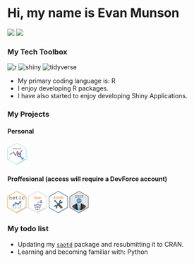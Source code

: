 # Hi, my name is Evan Munson

[<img height="30" src="https://img.shields.io/badge/twitter-%231DA1F2.svg?&style=for-the-badge&logo=twitter&logoColor=white" />][twitter]
[<img height="30" src="https://img.shields.io/badge/linkedin-blue.svg?&style=for-the-badge&logo=linkedin&logoColor=white" />][LinkedIn]

### My Tech Toolbox

<p align="left">
<img src="https://cran.r-project.org/Rlogo.svg" alt="r" width="40" height="40"/> 
<img src="https://blog.efpsa.org/wp-content/uploads/2019/04/pic1-552x640.png" alt="shiny" height="40"/> 
<img src="https://www.tidyverse.org/images/hex-tidyverse.png" alt="tidyverse" height="40"/> 
</p>

* My primary coding language is:  R
* I enjoy developing R packages.
* I have also started to enjoy developing Shiny Applications.

### My Projects

#### Personal

[<img height="50" src="https://raw.githubusercontent.com/evan-l-munson/saotd/update_package/man/hex_saotd.png" />][saotd]

#### Proffesional (access will require a DevForce account)

[<img height="50" src="www/hex_netic.png" />][netic]
[<img height="50" src="www/hex_fever.png" />][fever]
[<img height="50" src="www/hex_iFEMS.png" />][ifems]
[<img height="50" src="www/hex_suit.png" />][suit]

### My todo list

* Updating my [`saotd`](https://github.com/evan-l-munson/saotd) package and resubmitting it to CRAN.
* Learning and becoming familiar with:  Python





[twitter]: https://twitter.com/spot2ring
[linkedin]: https://www.linkedin.com/in/evan-munson-50033b61/
[ORCID ID]: http://orcid.org/0000-0002-9958-6800
[saotd]: https://github.com/evan-l-munson/saotd
[netic]: https://gitlab.devforce.disa.mil/netc-dsd/netic
[fever]: https://gitlab.devforce.disa.mil/netc-dsd/fever
[ifems]: https://gitlab.devforce.disa.mil/netc-dsd/ifems
[suit]: https://gitlab.devforce.disa.mil/netc-dsd/suit
